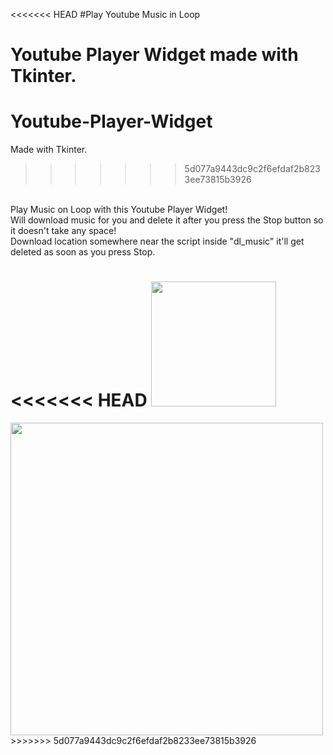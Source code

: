 <<<<<<< HEAD
#Play Youtube Music in Loop

Youtube Player Widget made with Tkinter.
=======
# Youtube-Player-Widget

Made with Tkinter.
>>>>>>> 5d077a9443dc9c2f6efdaf2b8233ee73815b3926
<br/>
Play Music on Loop with this Youtube Player Widget!
<br/>
Will download music for you and delete it after you press the Stop button so it doesn't take any space!
<br/>
Download location somewhere near the script inside "dl_music" it'll get deleted as soon as you press Stop.
<br/>


<<<<<<< HEAD
<img src="https://imgur.com/a/VGGPWTp" width=200/>
=======
<img src="https://i.imgur.com/pVwwm9c.png" width=500/>
>>>>>>> 5d077a9443dc9c2f6efdaf2b8233ee73815b3926
